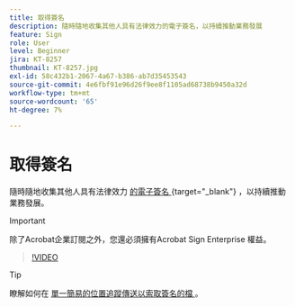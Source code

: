 ```yaml
---
title: 取得簽名
description: 隨時隨地收集其他人具有法律效力的電子簽名，以持續推動業務發展
feature: Sign
role: User
level: Beginner
jira: KT-8257
thumbnail: KT-8257.jpg
exl-id: 58c432b1-2067-4a67-b386-ab7d35453543
source-git-commit: 4e6fbf91e96d26f9ee8f1105ad68738b9450a32d
workflow-type: tm+mt
source-wordcount: '65'
ht-degree: 7%

---
```


# 取得簽名

隨時隨地收集其他人具有法律效力 [ 的電子簽名 ](https://www.adobe.com/tw/acrobat/online/request-signature.html) {target="_blank"} ，以持續推動業務發展。

>[!IMPORTANT]
>
>除了Acrobat企業訂閱之外，您還必須擁有Acrobat Sign Enterprise 權益。

>[!VIDEO](https://video.tv.adobe.com/v/338359?quality=12&learn=on&hidetitle=true)

>[!TIP]
>
>瞭解如何在 [ 單一簡易的位置追蹤傳送以索取簽名的檔 ](track.md) 。

